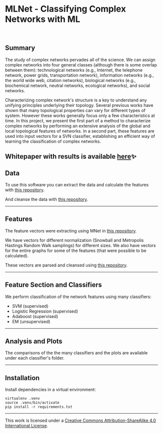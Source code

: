 # MLNet - Classifying Complex Networks with ML

<br>

## Summary


The study of  complex networks pervades all of the science. We can assign complex networks into four general classes (although there is some overlap between them):  technological networks (e.g., Internet, the telephone network, power grids, transportation network),  information networks (e.g., the world wide web, citation networks),   biological networks (e.g., biochemical network, neutral networks, ecological networks), and  social networks.

Characterizing complex network's structure is a key to understand any unifying principles underlying their topology. Several previous works  have shown that many topological properties can vary for different types of system. However these works generally focus only a few characteristics at time.   In this project, we present the first part of a method to characterize complex networks by performing an extensive analysis of the global and local topological features of networks. In a  second part, these features  are used into input vectors for a SVN classifier, establishing an efficient way of learning the classification of complex networks.   



## Whitepaper with results is available [here](https://github.com/bt3gl/NetAna-Complex-Network-Analysis/blob/master/final_report.pdf)✨


## Data


To use this software you can extract the data and calculate the features with [this repository](https://github.com/bt3gl/NetAna-Complex-Network-Analysis).


And cleanse the data with [this repository](https://github.com/bt3gl/NetClean-Complex-Networks-Data-Cleanser).



--------
## Features

The feature vectors were extracting using MNet in [this repository](https://github.com/bt3gl/NetAna-Complex-Network-Analysis).


We have vectors for different normalization (Snowball and Metropolis Hastings Random Walk samplings) for different sizes. We also have vectors for the entire graphs for some of the features (that were possible to be calculated).

These vectors are parsed and cleansed using [this repository](https://github.com/bt3gl/NetClean-Complex-Networks-Data-Cleanser).


----
## Feature Section and Classifiers

We perform classification of the network features using many classifiers:
- SVM (supervised)
- Logistic Regression (supervised)
- Adaboost (supervised)
- EM (unsupervised)



-----
## Analysis and Plots

The comparisons of the the many classifiers and the plots are available under each classifier's folder.


----
## Installation

Install dependencies in a virtual environment:

```
virtualenv .venv
source .venv/bin/activate
pip install -r requirements.txt
```




----


This work is licensed under a [Creative Commons Attribution-ShareAlike 4.0 International License](http://creativecommons.org/licenses/by-sa/4.0/).

